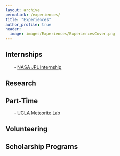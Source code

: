 ```yaml
---
layout: archive
permalink: /experiences/
title: "Experiences"
author_profile: true
header:
  image: images/Experiences/ExperiencesCover.png
---
```


## Internships
&nbsp;&nbsp;&nbsp;&nbsp;&nbsp;&nbsp; - [NASA JPL Internship](2016-06-20-JPL-Internship.html)
## Research

## Part-Time
&nbsp;&nbsp;&nbsp;&nbsp;&nbsp;&nbsp; - [UCLA Meteorite Lab](UCLA-Meteorite-Lab)

## Volunteering

## Scholarship Programs
